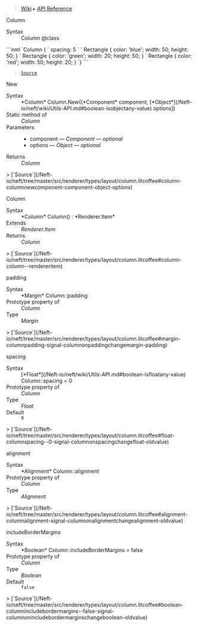 > [Wiki](Home) ▸ [API Reference](API-Reference)

Column
<dl><dt>Syntax</dt><dd>Column @class</dd></dl>
```nml
`Column {
`   spacing: 5
`
`   Rectangle { color: 'blue'; width: 50; height: 50; }
`   Rectangle { color: 'green'; width: 20; height: 50; }
`   Rectangle { color: 'red'; width: 50; height: 20; }
`}
```

> [`Source`](/Neft-io/neft/tree/master/src/renderer/types/layout/column.litcoffee#column-class)

New
<dl><dt>Syntax</dt><dd>*Column* Column.New([*Component* component, [*Object*](/Neft-io/neft/wiki/Utils-API.md#boolean-isobjectany-value) options])</dd><dt>Static method of</dt><dd><i>Column</i></dd><dt>Parameters</dt><dd><ul><li>component — <i>Component</i> — <i>optional</i></li><li>options — <i>Object</i> — <i>optional</i></li></ul></dd><dt>Returns</dt><dd><i>Column</i></dd></dl>
> [`Source`](/Neft-io/neft/tree/master/src/renderer/types/layout/column.litcoffee#column-columnnewcomponent-component-object-options)

Column
<dl><dt>Syntax</dt><dd>*Column* Column() : *Renderer.Item*</dd><dt>Extends</dt><dd><i>Renderer.Item</i></dd><dt>Returns</dt><dd><i>Column</i></dd></dl>
> [`Source`](/Neft-io/neft/tree/master/src/renderer/types/layout/column.litcoffee#column-column--rendereritem)

padding
<dl><dt>Syntax</dt><dd>*Margin* Column::padding</dd><dt>Prototype property of</dt><dd><i>Column</i></dd><dt>Type</dt><dd><i>Margin</i></dd></dl>
> [`Source`](/Neft-io/neft/tree/master/src/renderer/types/layout/column.litcoffee#margin-columnpadding-signal-columnonpaddingchangemargin-padding)

spacing
<dl><dt>Syntax</dt><dd>[*Float*](/Neft-io/neft/wiki/Utils-API.md#boolean-isfloatany-value) Column::spacing = 0</dd><dt>Prototype property of</dt><dd><i>Column</i></dd><dt>Type</dt><dd><i>Float</i></dd><dt>Default</dt><dd><code>0</code></dd></dl>
> [`Source`](/Neft-io/neft/tree/master/src/renderer/types/layout/column.litcoffee#float-columnspacing--0-signal-columnonspacingchangefloat-oldvalue)

alignment
<dl><dt>Syntax</dt><dd>*Alignment* Column::alignment</dd><dt>Prototype property of</dt><dd><i>Column</i></dd><dt>Type</dt><dd><i>Alignment</i></dd></dl>
> [`Source`](/Neft-io/neft/tree/master/src/renderer/types/layout/column.litcoffee#alignment-columnalignment-signal-columnonalignmentchangealignment-oldvalue)

includeBorderMargins
<dl><dt>Syntax</dt><dd>*Boolean* Column::includeBorderMargins = false</dd><dt>Prototype property of</dt><dd><i>Column</i></dd><dt>Type</dt><dd><i>Boolean</i></dd><dt>Default</dt><dd><code>false</code></dd></dl>
> [`Source`](/Neft-io/neft/tree/master/src/renderer/types/layout/column.litcoffee#boolean-columnincludebordermargins--false-signal-columnonincludebordermarginschangeboolean-oldvalue)

